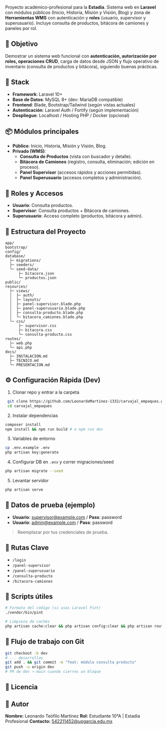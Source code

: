 Proyecto académico-profesional para la **Estadía**. Sistema web en **Laravel** con módulos públicos (Inicio, Historia, Misión y Visión, Blog) y zona de **Herramientas WMS** con autenticación y **roles** (usuario, supervisor y superusuario). Incluye consulta de productos, bitácora de camiones y paneles por rol.

## 🎯 Objetivo
Demostrar un sistema web funcional con **autenticación, autorización por roles, operaciones CRUD**, carga de datos desde JSON y flujo operativo de inventario (consulta de productos y bitácora), siguiendo buenas prácticas.

## 🧱 Stack
- **Framework**: Laravel 10+
- **Base de Datos**: MySQL 8+ (dev: MariaDB compatible)
- **Frontend**: Blade, Bootstrap/Tailwind (según vistas actuales)
- **Autenticación**: Laravel Auth / Fortify (según implementación)
- **Despliegue**: Localhost / Hosting PHP / Docker (opcional)

## 📦 Módulos principales
- **Público**: Inicio, Historia, Misión y Visión, Blog.
- **Privado (WMS)**:
  - **Consulta de Productos** (vista con buscador y detalle).
  - **Bitácora de Camiones** (registro, consulta, eliminación; edición en proceso).
  - **Panel Supervisor** (accesos rápidos y acciones permitidas).
  - **Panel Superusuario** (accesos completos y administración).

## 🔐 Roles y Accesos
- **Usuario**: Consulta productos.
- **Supervisor**: Consulta productos + Bitácora de camiones.
- **Superusuario**: Acceso completo (productos, bitácora y admin).

## 📁 Estructura del Proyecto
```
app/
bootstrap/
config/
database/
  ├─ migrations/
  ├─ seeders/
  └─ seed-data/
      ├─ bitacora.json
      └─ productos.json
public/
resources/
  ├─ views/
  │  ├─ auth/
  │  ├─ layouts/
  │  ├─ panel-supervisor.blade.php
  │  ├─ panel-superusuario.blade.php
  │  ├─ consulta-producto.blade.php
  │  └─ bitacora_camiones.blade.php
  └─ css/
      ├─ supervisor.css
      ├─ bitacora.css
      └─ consulta-producto.css
routes/
  ├─ web.php
  └─ api.php
docs/
  ├─ INSTALACION.md
  ├─ TECNICO.md
  └─ PRESENTACION.md
```

## ⚙️ Configuración Rápida (Dev)
1. Clonar repo y entrar a la carpeta
```bash
 git clone https://github.com/LeonardoMartinez-1332/carvajal_empaques.git
 cd carvajal_empaques
```
2. Instalar dependencias
```bash
composer install
npm install && npm run build # o npm run dev
```
3. Variables de entorno
```bash
cp .env.example .env
php artisan key:generate
```
4. Configurar DB en `.env` y correr migraciones/seed
```bash
php artisan migrate --seed
```
5. Levantar servidor
```bash
php artisan serve
```

## 🧪 Datos de prueba (ejemplo)
- **Usuario**: supervisor@example.com / **Pass**: password
- **Usuario**: admin@example.com / **Pass**: password
> Reemplazar por tus credenciales de prueba.

## 🚦 Rutas Clave
- `/login`
- `/panel-supervisor`
- `/panel-superusuario`
- `/consulta-producto`
- `/bitacora-camiones`

## 📝 Scripts útiles
```bash
# Formato del código (si usas Laravel Pint)
./vendor/bin/pint

# Limpieza de cachés
php artisan cache:clear && php artisan config:clear && php artisan route:clear && php artisan view:clear
```

## 🔄 Flujo de trabajo con Git
```bash
git checkout -b dev
# ... desarrollas
git add . && git commit -m "feat: módulo consulta producto"
git push -u origin dev
# PR de dev → main cuando cierres un bloque
```

## 📄 Licencia

## 👤 Autor
**Nombre:** Leonardo Teófilo Martínez 
**Rol:** Estudiante 10°A  | Estadia Profesional
**Contacto:** 542211452@upgarcia.edu.mx
```

